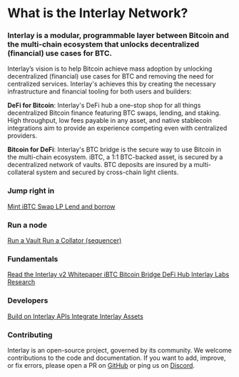 # What is the Interlay Network?


### Interlay is a modular, programmable layer between Bitcoin and the multi-chain ecosystem that unlocks decentralized (financial) use cases for BTC.

Interlay’s vision is to help Bitcoin achieve mass adoption by unlocking decentralized (financial) use cases for BTC and removing the need for centralized services. Interlay's achieves this by creating the necessary infrastructure and financial tooling for both users and builders:

**DeFi for Bitcoin**: Interlay's DeFi hub a one-stop shop for all things decentralized Bitcoin finance featuring BTC swaps, lending, and staking. High throughput, low fees payable in any asset, and native stablecoin integrations aim to provide an experience competing even with centralized providers.

**Bitcoin for DeFi**: Interlay's BTC bridge is the secure way to use Bitcoin in the multi-chain ecosystem. iBTC, a 1:1 BTC-backed asset, is secured by a decentralized network of vaults. BTC deposits are insured by a multi-collateral system and secured by cross-chain light clients.



### Jump right in

<a class="info-button util-w100" href="#/guides/bridge">
   Mint iBTC
</a>
<a class="info-button util-w100" href="#/guides/swap">
   Swap
</a>
<a class="info-button util-w100" href="#/guides/pools">
   LP
</a>
<a class="info-button util-w100" href="#/guides/lending">
   Lend and borrow
</a>

### Run a node

<a class="info-button util-w100" href="#/vault/overview">
   Run a Vault
</a>
<a class="info-button util-w100" href="#/collator/overview">
   Run a Collator (sequencer)
</a>

### Fundamentals

<a class="info-button util-w100" href="https://gateway.pinata.cloud/ipfs/QmWp62gdLssFpAoG2JqK8sy3m3rTRUa8LyzoSY8ZFisYNB">
   Read the Interlay v2 Whitepaper
</a>

<a class="info-button util-w100" href="#/learn/ibtc-bridge">
   iBTC Bitcoin Bridge
</a>

<a class="info-button util-w100" href="#/learn/defi-hub">
   DeFi Hub
</a>

<a class="info-button util-w100" href="#/about/research">
   Interlay Labs Research
</a>

### Developers

<a class="info-button util-w100" href="#/developers/overview">
   Build on Interlay
</a>

<a class="info-button util-w100" href="#/developers/api">
   APIs
</a>

<a class="info-button util-w100" href="#/developers/assets">
   Integrate Interlay Assets
</a>

### Contributing

Interlay is an open-source project, governed by its community. We welcome contributions to the code and documentation.
If you want to add, improve, or fix errors, please open a PR on [GitHub](https://github.com/interlay) or ping us on [Discord](https://discord.gg/invite/interlay).
